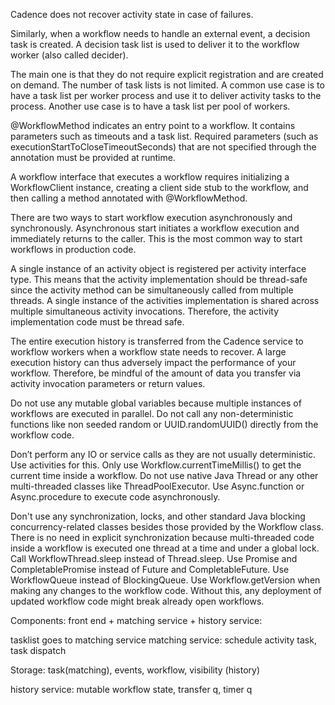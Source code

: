 Cadence does not recover activity state in case of failures. 

Similarly, when a workflow needs to handle an external event, a decision task is created. A decision task list is used to deliver it to the workflow worker (also called decider).

The main one is that they do not require explicit registration and are created on demand. The number of task lists is not limited. A common use case is to have a task list per worker process and use it to deliver activity tasks to the process. Another use case is to have a task list per pool of workers.

@WorkflowMethod indicates an entry point to a workflow. It contains parameters such as timeouts and a task list. Required parameters (such as executionStartToCloseTimeoutSeconds) that are not specified through the annotation must be provided at runtime.

A workflow interface that executes a workflow requires initializing a WorkflowClient instance, creating a client side stub to the workflow, and then calling a method annotated with @WorkflowMethod.

There are two ways to start workflow execution asynchronously and synchronously. Asynchronous start initiates a workflow execution and immediately returns to the caller. This is the most common way to start workflows in production code.

A single instance of an activity object is registered per activity interface type. This means that the activity implementation should be thread-safe since the activity method can be simultaneously called from multiple threads.
A single instance of the activities implementation is shared across multiple simultaneous activity invocations. Therefore, the activity implementation code must be thread safe.

The entire execution history is transferred from the Cadence service to workflow workers when a workflow state needs to recover. A large execution history can thus adversely impact the performance of your workflow. Therefore, be mindful of the amount of data you transfer via activity invocation parameters or return values.


Do not use any mutable global variables because multiple instances of workflows are executed in parallel.
Do not call any non-deterministic functions like non seeded random or UUID.randomUUID() directly from the workflow code.

Don’t perform any IO or service calls as they are not usually deterministic. Use activities for this.
Only use Workflow.currentTimeMillis() to get the current time inside a workflow.
Do not use native Java Thread or any other multi-threaded classes like ThreadPoolExecutor. Use Async.function or Async.procedure to execute code asynchronously.

Don't use any synchronization, locks, and other standard Java blocking concurrency-related classes besides those provided by the Workflow class. There is no need in explicit synchronization because multi-threaded code inside a workflow is executed one thread at a time and under a global lock.
Call WorkflowThread.sleep instead of Thread.sleep.
Use Promise and CompletablePromise instead of Future and CompletableFuture.
Use WorkflowQueue instead of BlockingQueue.
Use Workflow.getVersion when making any changes to the workflow code. Without this, any deployment of updated workflow code might break already open workflows.

Components:
front end + matching service + history service:

tasklist goes to matching service
matching service: schedule activity task, task dispatch

Storage:
task(matching), events, workflow, visibility (history)

history service: mutable workflow state, transfer q, timer q


